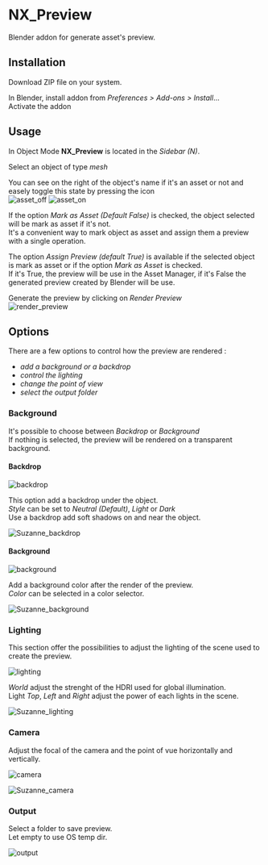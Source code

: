 # NX_Preview
Blender addon for generate asset's preview.

## Installation
Download ZIP file on your system.

In Blender, install addon from _Preferences > Add-ons > Install_...  
Activate the addon

## Usage
In Object Mode **NX_Preview** is located in the _Sidebar (N)_.

Select an object of type _mesh_

You can see on the right of the object's name if it's an asset or not and easely toggle this state by pressing the icon  
![asset_off](https://user-images.githubusercontent.com/54265936/162628484-a74b5d16-3157-4e4a-a02b-86b981d3371f.png)
![asset_on](https://user-images.githubusercontent.com/54265936/162628486-445a40ef-ff8d-4f9e-b245-b068f44e2451.png)

If the option _Mark as Asset (Default False)_ is checked, the object selected will be mark as asset if it's not.  
It's a convenient way to mark object as asset and assign them a preview with a single operation.

The option _Assign Preview (default True)_ is available if the selected object is mark as asset or if the option _Mark as Asset_ is checked.  
If it's True, the preview will be use in the Asset Manager, if it's False the generated preview created by Blender will be use.

Generate the preview by clicking on _Render Preview_  
![render_preview](https://user-images.githubusercontent.com/54265936/162630062-2ed2624d-98c9-418d-be19-541220d33b36.png)

## Options
There are a few options to control how the preview are rendered :  
- _add a background or a backdrop_
- _control the lighting_
- _change the point of view_
- _select the output folder_

### Background
It's possible to choose between _Backdrop_ or _Background_  
If nothing is selected, the preview will be rendered on a transparent background.

#### Backdrop
![backdrop](https://user-images.githubusercontent.com/54265936/162631642-a81f8d07-5cb2-419e-86c0-72af783b73f3.png)

This option add a backdrop under the object.  
_Style_ can be set to _Neutral (Default)_, _Light_ or _Dark_  
Use a backdrop add soft shadows on and near the object.

![Suzanne_backdrop](https://user-images.githubusercontent.com/54265936/162631786-43b5fba3-73f1-4c56-8dc8-12bab6fb3973.png)

#### Background
![background](https://user-images.githubusercontent.com/54265936/162631649-02b0c98b-b4aa-4d2d-a056-bab1e0e917d0.png)

Add a background color after the render of the preview.  
_Color_ can be selected in a color selector.

![Suzanne_background](https://user-images.githubusercontent.com/54265936/162634565-8a528ef9-e3f4-4a9e-a2a8-037f2ad4c35a.png)

### Lighting
This section offer the possibilities to adjust the lighting of the scene used to create the preview.  

![lighting](https://user-images.githubusercontent.com/54265936/162632321-f428df52-b758-48a4-a7fa-675edcf552a6.png)

_World_ adjust the strenght of the HDRI used for global illumination.  
Light _Top_, _Left_ and _Right_ adjust the power of each lights in the scene. 

![Suzanne_lighting](https://user-images.githubusercontent.com/54265936/162634493-c9eb7d7a-52ca-43d6-b294-8f99b16d942d.png)

### Camera
Adjust the focal of the camera and the point of vue horizontally and vertically.

![camera](https://user-images.githubusercontent.com/54265936/162635311-89e225dc-c343-4d38-a119-bdcb38a24d64.png)

![Suzanne_camera](https://user-images.githubusercontent.com/54265936/162636201-6c6e7c67-f882-4ec6-b0e1-9a0912e93b0b.png)

### Output
Select a folder to save preview.  
Let empty to use OS temp dir.

![output](https://user-images.githubusercontent.com/54265936/162636297-3d2483ff-59ff-4a2e-aeec-400e19518e82.png)

